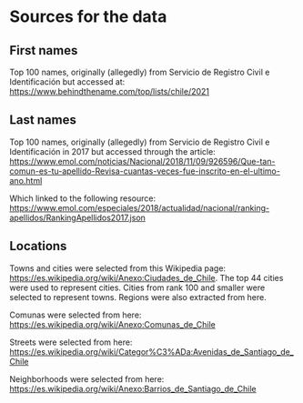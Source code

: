 # Sources for the data

## First names
Top 100 names, originally (allegedly) from Servicio de Registro Civil e Identificación but accessed at: https://www.behindthename.com/top/lists/chile/2021

## Last names
Top 100 names, originally (allegedly) from Servicio de Registro Civil e Identificación in 2017 but accessed through the article: https://www.emol.com/noticias/Nacional/2018/11/09/926596/Que-tan-comun-es-tu-apellido-Revisa-cuantas-veces-fue-inscrito-en-el-ultimo-ano.html

Which linked to the following resource: https://www.emol.com/especiales/2018/actualidad/nacional/ranking-apellidos/RankingApellidos2017.json

## Locations
Towns and cities were selected from this Wikipedia page: https://es.wikipedia.org/wiki/Anexo:Ciudades_de_Chile. The top 44 cities were used to represent cities. Cities from rank 100 and smaller were selected to represent towns. Regions were also extracted from here.

Comunas were selected from here: https://es.wikipedia.org/wiki/Anexo:Comunas_de_Chile

Streets were selected from here: https://es.wikipedia.org/wiki/Categor%C3%ADa:Avenidas_de_Santiago_de_Chile

Neighborhoods were selected from here: https://es.wikipedia.org/wiki/Anexo:Barrios_de_Santiago_de_Chile